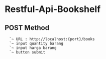 # Restful-Api-Bookshelf

POST Method
----------------------------------------------------
  ```
    `~ URL : http://localhost:{port}/books
    `~ input quantity barang
    `~ input harga barang
    `~ button submit
   ```
